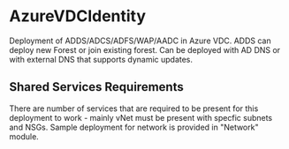 # AzureVDCIdentity
Deployment of ADDS/ADCS/ADFS/WAP/AADC in Azure VDC. ADDS can deploy new Forest or join existing forest. 
Can be deployed with AD DNS or with external DNS that supports dynamic updates.

## Shared Services Requirements
There are number of services that are required to be present for this deployment to work - mainly vNet must be present with specfic subnets and NSGs. 
Sample deployment for network is provided in "Network" module.
